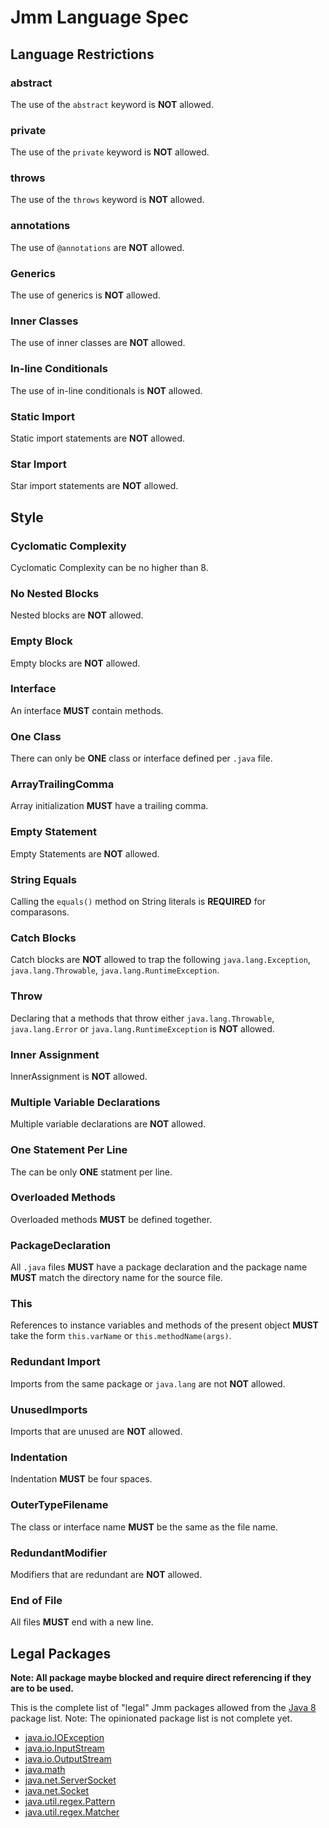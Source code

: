 # Jmm Language Spec

## Language Restrictions

### abstract

The use of the `abstract` keyword is __NOT__ allowed.

### private

The use of the `private` keyword is __NOT__ allowed.

### throws

The use of the `throws` keyword is __NOT__ allowed.

### annotations

The use of `@annotations` are __NOT__ allowed.

### Generics

The use of generics is __NOT__ allowed.

### Inner Classes

The use of inner classes are __NOT__ allowed.

### In-line Conditionals

The use of in-line conditionals is __NOT__ allowed.

### Static Import

Static import statements are __NOT__ allowed.

### Star Import

Star import statements are __NOT__ allowed.

## Style

### Cyclomatic Complexity

Cyclomatic Complexity can be no higher than 8.

### No Nested Blocks

Nested blocks are __NOT__ allowed.

### Empty Block

Empty blocks are __NOT__ allowed.

### Interface

An interface __MUST__ contain methods.

### One Class

There can only be __ONE__ class or interface defined per `.java` file.

### ArrayTrailingComma

Array initialization __MUST__ have a trailing comma.

### Empty Statement

Empty Statements are __NOT__ allowed.

### String Equals

Calling the `equals()` method on String literals is __REQUIRED__ for comparasons.

### Catch Blocks

Catch blocks are __NOT__ allowed to trap the following `java.lang.Exception`, `java.lang.Throwable`, `java.lang.RuntimeException`.

### Throw

Declaring that a methods that throw either `java.lang.Throwable`, `java.lang.Error` or `java.lang.RuntimeException` is __NOT__ allowed.

### Inner Assignment

InnerAssignment is __NOT__ allowed.

### Multiple Variable Declarations

Multiple variable declarations are __NOT__ allowed.

### One Statement Per Line

The can be only __ONE__ statment per line.

### Overloaded Methods

Overloaded methods __MUST__ be defined together.

### PackageDeclaration

All `.java` files __MUST__ have a package declaration and the package name __MUST__ match the directory name for the source file.

### This

References to instance variables and methods of the present object __MUST__ take the form `this.varName` or `this.methodName(args)`.

### Redundant Import

Imports from the same package or `java.lang` are not __NOT__ allowed.

### UnusedImports

Imports that are unused are __NOT__ allowed.

### Indentation

Indentation __MUST__ be four spaces.

### OuterTypeFilename

The class or interface name __MUST__ be the same as the file name.

### RedundantModifier

Modifiers that are redundant are __NOT__ allowed.

### End of File

All files __MUST__ end with a new line.

## Legal Packages

__Note: All package maybe blocked and require direct referencing if they are to be used.__

This is the complete list of "legal" Jmm packages allowed from the [Java 8](https://docs.oracle.com/javase/8/docs/api/overview-summary.html) package list. Note: The opinionated package list is not complete yet.

* [java.io.IOException](https://docs.oracle.com/javase/8/docs/api/java/io/IOException.html)
* [java.io.InputStream](https://docs.oracle.com/javase/8/docs/api/java/io/InputStream.html)
* [java.io.OutputStream](https://docs.oracle.com/javase/8/docs/api/java/io/OutputStream.html)
* [java.math](https://docs.oracle.com/javase/8/docs/api/java/math/MathContext.html)
* [java.net.ServerSocket](https://docs.oracle.com/javase/8/docs/api/java/net/ServerSocket.html)
* [java.net.Socket](https://docs.oracle.com/javase/8/docs/api/java/net/Socket.html)
* [java.util.regex.Pattern](https://docs.oracle.com/javase/8/docs/api/java/util/regex/Pattern.html)
* [java.util.regex.Matcher](https://docs.oracle.com/javase/8/docs/api/java/util/regex/Pattern.html)
